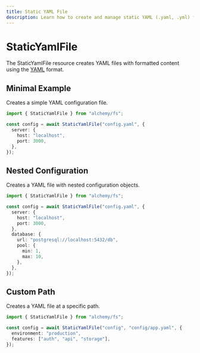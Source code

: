 ```yaml
---
title: Static YAML File
description: Learn how to create and manage static YAML (.yaml, .yml) files with proper formatting using Alchemy's FS provider.
---
```


# StaticYamlFile

The StaticYamlFile resource creates YAML files with formatted content using the [YAML](https://yaml.org/) format.

## Minimal Example

Creates a simple YAML configuration file.

```ts
import { StaticYamlFile } from "alchemy/fs";

const config = await StaticYamlFile("config.yaml", {
  server: {
    host: "localhost",
    port: 3000,
  },
});
```

## Nested Configuration

Creates a YAML file with nested configuration objects.

```ts
import { StaticYamlFile } from "alchemy/fs";

const config = await StaticYamlFile("config.yaml", {
  server: {
    host: "localhost",
    port: 3000,
  },
  database: {
    url: "postgresql://localhost:5432/db",
    pool: {
      min: 1,
      max: 10,
    },
  },
});
```

## Custom Path

Creates a YAML file at a specific path.

```ts
import { StaticYamlFile } from "alchemy/fs";

const config = await StaticYamlFile("config", "config/app.yaml", {
  environment: "production",
  features: ["auth", "api", "storage"],
});
```
